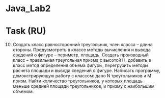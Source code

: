 # Java_Lab2
# Task (RU)
10. Создать класс равносторонний треугольник, член класса – длина стороны. Предусмотреть в
классе методы вычисления и вывода сведений о фигуре – периметр, площадь. Создать производный
класс – правильная треугольная призма с высотой H, добавить в класс метод определения объема
фигуры, перегрузить методы расчета площади и вывода сведений о фигуре. Написать программу,
демонстрирующую работу с классом: дано N треугольников и M призм. Найти количество треугольников,
у которых площадь меньше средней площади треугольников, и призму с наибольшим объемом. 
